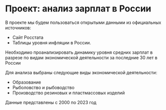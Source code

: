 # Проект: анализ зарплат в России
В проекте мы будем пользоваться открытыми данными из официальных источников:
- Сайт Росстата
- Таблицы уровня инфляции в России.

Необходимо проанализировать динамику уровня средних зарплат в разрезе по видам экономической деятельности за последние 30 лет в России

Для анализа выбраны следующие виды экономической деятельности:

- Образование
- Рыболовство и рыбоводство
- Производство резиновых и пластмассовых изделий
  
Данные представлены с 2000 по 2023 год

